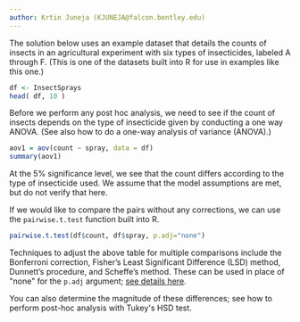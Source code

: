 ```yaml
---
author: Krtin Juneja (KJUNEJA@falcon.bentley.edu)
---
```


The solution below uses an example dataset that details the counts of insects
in an agricultural experiment with six types of insecticides, labeled A through F.
(This is one of the datasets built into R for use in examples like this one.)

```R
df <- InsectSprays
head( df, 10 )
```

Before we perform any post hoc analysis, we need to see if the count of insects
depends on the type of insecticide given by conducting a one way ANOVA.
(See also how to do a one-way analysis of variance (ANOVA).)

```R
aov1 = aov(count ~ spray, data = df)
summary(aov1)
```

At the 5% significance level, we see that the count differs according to the
type of insecticide used. We assume that the model assumptions are met,
but do not verify that here.

If we would like to compare the pairs without any corrections,
we can use the `pairwise.t.test` function built into R.

```R
pairwise.t.test(df$count, df$spray, p.adj="none")
```

Techniques to adjust the above table for multiple comparisons include
the Bonferroni correction, Fisher’s Least Significant Difference (LSD) method,
Dunnett’s procedure, and Scheffe’s method.
These can be used in place of "none" for the `p.adj` argument;
[see details here](https://www.rdocumentation.org/packages/stats/versions/3.6.2/topics/pairwise.t.test).

You can also determine the magnitude of these differences;
see how to perform post-hoc analysis with Tukey's HSD test.
